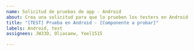 ```yaml
---
name: Solicitud de pruebas de app - Android
about: Crea una solicitud para que lo prueben los testers en Android
title: "[TEST] Prueba en Android - [Componente a probar]"
labels: Android, test
assignees: JW33D, Oliasaew, Yoel1515

---
```



